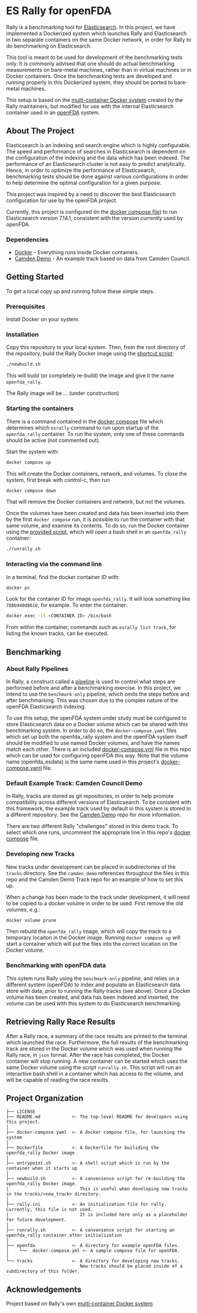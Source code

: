 # ES Rally for openFDA

Rally is a benchmarking tool for [Elasticsearch](https://www.elastic.co/elasticsearch/).  In this project, we have implemented a Dockerized system which launches Rally and Elasticsearch in two separate containers on the same Docker network, in order for Rally to do benchmarking on Elasticsearch.

This tool is meant to be used for development of the benchmarking tests only.  It is commonly advised that one should do actual benchmarking measurements on bare-metal machines, rather than in virtual machines or in Docker containers.  Once the benchmarking tests are developed and running properly in this Dockerized system, they should be ported to bare-metal machines.

This setup is based on the [multi-container Docker system](https://github.com/elastic/rally/tree/master/docker) created by the Rally maintainers, but modified for use with the internal Elasticsearch container used in an [openFDA](https://github.com/FDA/openfda) system.

<!-- ABOUT THE PROJECT -->
## About The Project

Elasticsearch is an indexing and search engine which is highly configurable.  The speed and performance of searches in Elasticsearch is dependent on the configuration of the indexing and the data which has been indexed.  The performance of an Elasticsearch cluster is not easy to predict analytically.  Hence, in order to optimize the performance of Elasticsearch, benchmarking tests should be done against various configurations in order to help determine the optimal configuration for a given purpose.

This project was inspired by a need to discover the best Elasticsearch configuration for use by the openFDA project.

Currently, this project is configured (in the [docker compose file](docker-compose.yaml)) to run Elasticsearch version 7.14.1, consistent with the version currently used by openFDA. 


### Dependencies

* [Docker](https://www.docker.com/) - Everything runs inside Docker containers.
* [Camden Demo](https://github.com/RIKnight/camden_demo.git) - An example track based on data from Camden Council.


<!-- GETTING STARTED -->
## Getting Started

To get a local copy up and running follow these simple steps.

### Prerequisites

Install Docker on your system.  


### Installation

Copy this repository to your local system.  Then, from the root directory of the repository, build the Rally Docker image using the [shortcut script](newbuild.sh):

```sh
./newbuild.sh
```
This will build (or completely re-build) the image and give it the name `openfda_rally`.

The Rally image will be ... (under construction)

### Starting the containers

There is a command contained in the [docker compose](docker-compose.yaml) file which determines which `esrally` command to run upon startup of the `openfda_rally` container.  To run the system, only one of these commands should be active (not commented out).

Start the system with:

```sh
docker compose up
```

This will create the Docker containers, network, and volumes.  To close the system, first break with control-c, then run

```sh
docker compose down
```

That will remove the Docker containers and network, but not the volumes.

Once the volumes have been created and data has been inserted into them by the first `docker compose` run, it is possible to run the container with that same volume, and examine its contents.
To do so, run the Docker container using the [provided script](runrally.sh), which will open a bash shell in an `openfda_rally` container:

```sh
./runrally.sh
```

### Interacting via the command line

In a terminal, find the docker container ID with:

```sh
docker ps
```

Look for the container ID for image `openfda_rally`.  It will look something like `788b940d8616`, for example.  To enter the container:

```sh
docker exec -it <CONTAINER ID> /bin/bash
```

From within the container, commands such as `esrally list track`, for listing the known tracks, can be executed.


<!-- Benchmarking -->
## Benchmarking

### About Rally Pipelines

In Rally, a construct called a [pipeline](https://esrally.readthedocs.io/en/stable/pipelines.html) is used to control what steps are performed before and after a benchmarking exercise.  In this project, we intend to use the `benchmark-only` pipeline, which omits the steps before and after benchmarking.  This was chosen due to the complex nature of the openFDA Elasticsearch indexing.  

To use this setup, the openFDA system under study must be configured to store Elasticsearch data on a Docker volume which can be shared with this benchmarking system.  In order to do so, the `docker-compose.yaml` files which set up both the openfda_rally system and the openFDA system itself should be modified to use named Docker volumes, and have the names match each other.  There is an included [docker-compose.yml](openfda/docker-compose.yml) file in this repo which can be used for configuring openFDA this way.  Note that the volume name (openfda_esdata) is the same name used in this project's [docker-compose.yaml](docker-compose.yaml) file.

### Default Example Track:  Camden Council Demo

In Rally, tracks are stored as git repositories, in order to help promote compatibility across different versions of Elasticsearch.  To be conistent with this framework, the example track used by default in this system is stored in a different repository.  See the [Camden Demo](https://github.com/RIKnight/camden_demo.git) repo for more information.

There are two different Rally "challenges" stored in this demo track.  To select which one runs, uncomment the appropriate line in this repo's [docker compose](docker-compose.yaml) file.


### Developing new Tracks

New tracks under development can be placed in subdirectories of the `tracks` directory.
See the `camden_demo` references throughout the files in this repo and the Camden Demo Track repo for an example of how to set this up.

When a change has been made to the track under development, it will need to be copied to a docker volume in order to be used.  First remove the old volumes, e.g.:

```sh
docker volume prune
```

Then rebuild the `openfda_rally` image, which will copy the track to a temporary locaiton in the Docker image.  Running `docker compose up` will start a container which will put the files into the correct location on the Docker volume. 


### Benchmarking with openFDA data

This sytem runs Rally using the `benchmark-only` pipeline, and relies on a different system (openFDA) to index and populate an Elasticsearch data store with data, prior to running the Rally tracks (see above).  Once a Docker volume has been created, and data has been indexed and inserted, the volume can be used with this system to do Elasticsearch benchmarking.


## Retrieving Rally Race Results

After a Rally race, a summary of the race results are printed to the terminal which launched the race.  Furthermore, the full results of the benchmarking track are stored in the Docker volume which was used when running the Rally race, in `json` format.  After the race has completed, the Docker container will stop running.  A new container can be started which uses the same Docker volume using the script `runrally.sh`.  This script will run an interactive bash shell in a container which has access to the volume, and will be capable of reading the race results.


<!-- PROJECT ORGANIZATION -->
## Project Organization


    ├── LICENSE
    ├── README.md            <- The top-level README for developers using this project.
    │
    ├── docker-compose.yaml  <- A docker compose file, for launching the system
    │
    ├── Dockerfile           <- A Dockerfile for builiding the openfda_rally Docker image
    │
    ├── entrypoint.sh        <- A shell script which is run by the container when it starts up
    │
    ├── newbuild.sh          <- A convenience script for re-building the openfda_rally Docker image.
    |                           This is useful when developing new tracks in the tracks/<new_track> directory.
    │
    ├── rally.ini            <- An initialization file for rally.  Currently, this file is not used.
    |                           It is included here only as a placeholder for future development.
    │
    ├── runrally.sh          <- A convenience script for starting an openfda_rally container after initialization
    │
    ├── openfda              <- A directory for example openFDA files.
    │    └──  docker-compose.yml <- A sample compose file for openFDA. 
    │
    └── tracks               <- A directory for developing new tracks.  
                                New tracks should be placed inside of a subdirectory of this folder.


<!-- ACKNOWLEDGEMENTS -->
## Acknowledgements

Project based on Rally's own [multi-container Docker system](https://github.com/elastic/rally/tree/master/docker).


